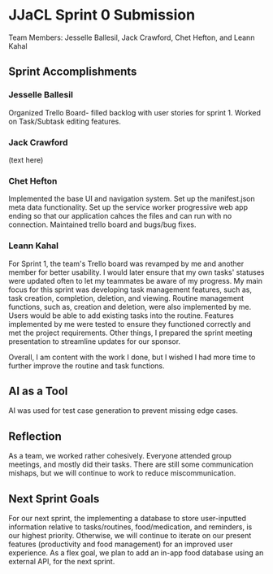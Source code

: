 # JJaCL Sprint 0 Submission

Team Members: Jesselle Ballesil, Jack Crawford, Chet Hefton, and Leann Kahal

## Sprint Accomplishments

### Jesselle Ballesil

Organized Trello Board- filled backlog with user stories for sprint 1. Worked on Task/Subtask editing features.

### Jack Crawford

(text here)

### Chet Hefton

Implemented the base UI and navigation system. Set up the manifest.json meta data functionality. Set up the service worker progressive web app ending so that our application cahces the files and can run with no connection. Maintained trello board and bugs/bug fixes.

### Leann Kahal

For Sprint 1, the team's Trello board was revamped by me and another member for better usability. I would later ensure that my own tasks' statuses were updated often to let my teammates be aware of my progress. My main focus for this sprint was developing task management features, such as, task creation, completion, deletion, and viewing. Routine management functions, such as, creation and deletion, were also implemented by me. Users would be able to add existing tasks into the routine. Features implemented by me were tested to ensure they functioned correctly and met the project requirements. Other things, I prepared the sprint meeting presentation to streamline updates for our sponsor.

Overall, I am content with the work I done, but I wished I had more time to further improve the routine and task functions.

## AI as a Tool

AI was used for test case generation to prevent missing edge cases.

## Reflection

As a team, we worked rather cohesively. Everyone attended group meetings, and mostly did their tasks. There are still some communication mishaps, but we will continue to work to reduce miscommunication. 

## Next Sprint Goals

For our next sprint, the implementing a database to store user-inputted information relative to tasks/routines, food/medication, and reminders, is our highest priority. Otherwise, we will continue to iterate on our present features (productivity and food management) for an improved user experience. As a flex goal, we plan to add an in-app food database using an external API, for the next sprint.